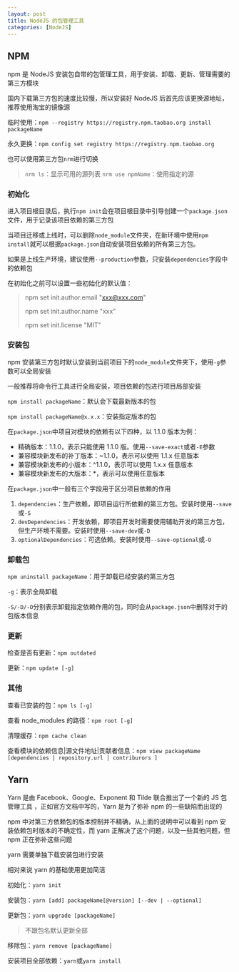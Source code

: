 ```yaml
---
layout: post
title: NodeJS 的包管理工具
categories: [NodeJS]
---
```


## NPM

npm 是 NodeJS 安装包自带的包管理工具，用于安装、卸载、更新、管理需要的第三方模块

国内下载第三方包的速度比较慢，所以安装好 NodeJS 后首先应该更换源地址，推荐使用淘宝的镜像源

临时使用：`npm --registry https://registry.npm.taobao.org install packageName`

永久更换：`npm config set registry https://registry.npm.taobao.org`

也可以使用第三方包`nrm`进行切换

> `nrm ls`：显示可用的源列表
> `nrm use npmName`：使用指定的源

### 初始化

进入项目根目录后，执行`npm init`会在项目根目录中引导创建一个`package.json`文件，用于记录该项目依赖的第三方包

当项目迁移或上线时，可以删除`node_module`文件夹，在新环境中使用`npm install`就可以根据`package.json`自动安装项目依赖的所有第三方包。

如果是上线生产环境，建议使用`--production`参数，只安装`dependencies`字段中的依赖包

在初始化之前可以设置一些初始化的默认值：

> npm set init.author.email "xxx@xxx.com"
>
> npm set init.author.name "xxx"
>
> npm set init.license "MIT"

### 安装包

npm 安装第三方包时默认安装到当前项目下的`node_module`文件夹下，使用`-g`参数可以全局安装

一般推荐将命令行工具进行全局安装，项目依赖的包进行项目局部安装

`npm install packageName`：默认会下载最新版本的包

`npm install packageName@x.x.x`：安装指定版本的包

在`package.json`中项目对模块的依赖有以下四种，以 1.1.0 版本为例：

- 精确版本：1.1.0，表示只能使用 1.1.0 版。使用`--save-exact`或者`-E`参数
- 兼容模块新发布的补丁版本：~1.1.0，表示可以使用 1.1.x 任意版本
- 兼容模块新发布的小版本：^1.1.0，表示可以使用 1.x.x 任意版本
- 兼容模块新发布的大版本：\*，表示可以使用任意版本

在`package.json`中一般有三个字段用于区分项目依赖的作用

1. `dependencies`：生产依赖，即项目运行所依赖的第三方包。安装时使用`--save`或`-S`
2. `devDependencies`：开发依赖，即项目开发时需要使用辅助开发的第三方包，但生产环境不需要。安装时使用`--save-dev`或`-D`
3. `optionalDependencies`：可选依赖。安装时使用`--save-optional`或`-O`

### 卸载包

`npm uninstall packageName`：用于卸载已经安装的第三方包

`-g`：表示全局卸载

`-S/-D/-O`分别表示卸载指定依赖作用的包，同时会从`package.json`中删除对于的包版本信息

### 更新

检查是否有更新：`npm outdated`

更新：`npm update [-g]`

### 其他

查看已安装的包：`npm ls [-g]`

查看 node_modules 的路径：`npm root [-g]`

清理缓存：`npm cache clean`

查看模块的依赖信息|源文件地址|贡献者信息：`npm view packageName [dependencies | repository.url | contriburors ]`

## Yarn

Yarn 是由 Facebook、Google、Exponent 和 Tilde 联合推出了一个新的 JS 包管理工具 ，正如官方文档中写的，Yarn 是为了弥补 npm 的一些缺陷而出现的

npm 中对第三方依赖包的版本控制并不精确，从上面的说明中可以看到 npm 安装依赖包时版本的不确定性，而 yarn 正解决了这个问题，以及一些其他问题，但 npm 正在弥补这些问题

yarn 需要单独下载安装包进行安装

相对来说 yarn 的基础使用更加简洁

初始化：`yarn init`

安装包：`yarn [add] packageName[@version] [--dev | --optional]`

更新包：`yarn upgrade [packageName]`

> 不跟包名默认更新全部

移除包：`yarn remove [packageName]`

安装项目全部依赖：`yarn`或`yarn install`
